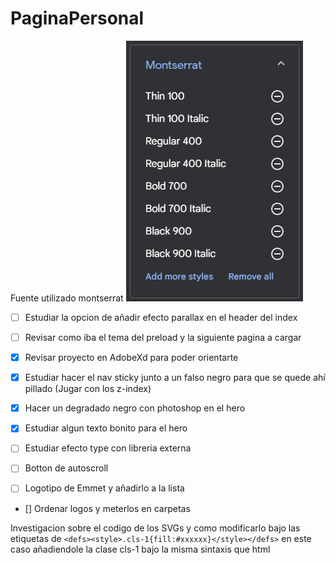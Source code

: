 # PaginaPersonal

Fuente utilizado montserrat
![Captura de fuentes disponibles](./src/ToReadme/Montserrat.png)

- [ ] Estudiar la opcion de añadir efecto parallax en el header del index

- [ ] Revisar como iba el tema del preload y la siguiente pagina a cargar

- [x] Revisar proyecto en AdobeXd para poder orientarte

- [x] Estudiar hacer el nav sticky junto a un falso negro para que se quede ahí pillado (Jugar con los z-index)

- [x] Hacer un degradado negro con photoshop en el hero

- [x] Estudiar algun texto bonito para el hero

- [ ] Estudiar efecto type con libreria externa

- [ ] Botton de autoscroll

- [ ] Logotipo de Emmet y añadirlo a la lista

- [] Ordenar logos y meterlos en carpetas

Investigacion sobre el codigo de los SVGs y como modificarlo bajo las etiquetas de `<defs><style>.cls-1{fill:#xxxxxx}</style></defs>` en este caso añadiendole la clase cls-1 bajo la misma sintaxis que html